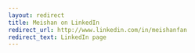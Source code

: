 ```yaml
---
layout: redirect
title: Meishan on LinkedIn
redirect_url: http://www.linkedin.com/in/meishanfan
redirect_text: LinkedIn page
---
```



